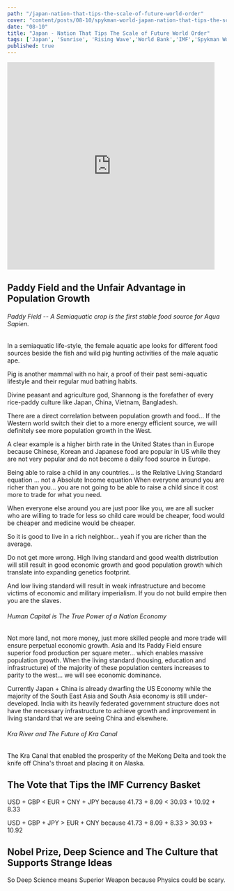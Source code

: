 ```yaml
--- 
path: "/japan-nation-that-tips-the-scale-of-future-world-order"
cover: "content/posts/08-10/spykman-world-japan-nation-that-tips-the-scale-of-future-world-order.jpg"
date: "08-10"
title: "Japan - Nation That Tips The Scale of Future World Order"
tags: ['Japan', 'Sunrise', 'Rising Wave','World Bank','IMF','Spykman World','Nicholas Spykman']    
published: true
---
```

<iframe src="https://www.facebook.com/plugins/video.php?href=https%3A%2F%2Fwww.facebook.com%2Fspykmanworld%2Fvideos%2F2369393896663012%2F&show_text=0&width=476" width="476" height="476" style="border:none;overflow:hidden" scrolling="no" frameborder="0" allowTransparency="true" allowFullScreen="true"></iframe>

## Paddy Field and the Unfair Advantage in Population Growth 

###### Paddy Field -- A Semiaquatic crop is the first stable food source for Aqua Sapien.
In a semiaquatic life-style, the female aquatic ape looks for different food sources beside the fish and wild pig hunting activities of the male aquatic ape. 

Pig is another mammal with no hair, a proof of their past semi-aquatic lifestyle and their regular mud bathing habits.

Divine peasant and agriculture god, Shannong is the forefather of every rice-paddy culture like Japan, China, Vietnam, Bangladesh.

There are a direct correlation between population growth and food…  If the Western world switch their diet to a more energy efficient source, we will definitely see more population growth in the West.

A clear example is a higher birth rate in the United States than in Europe because Chinese, Korean and Japanese food are popular in US while they are not very popular and do not become a daily food source in Europe.

Being able to raise a child in any countries… is the Relative Living Standard equation … not a Absolute Income equation When everyone around you are richer than you… you are not going to be able to raise a child since it cost more to trade for what you need.

When everyone else around you are just poor like you, we are all sucker who are willing to trade for less so child care would be cheaper, food would be cheaper and medicine would be cheaper.

So it is good to live in a rich neighbor… yeah if you are richer than the average.

Do not get more wrong. High living standard and good wealth distribution will still result in good economic growth and good population growth which translate into expanding genetics footprint.

And low living standard will result in weak infrastructure and become victims of economic and military imperialism. If you do not build empire then you are the slaves.

###### Human Capital is The True Power of a Nation Economy

Not more land, not more money, just more skilled people and more trade will ensure perpetual economic growth.
Asia and Its Paddy Field ensure superior food production per square meter… which enables massive population growth.
When the living standard (housing, education and infrastructure) of the majority of these population centers increases to parity to the west… we will see economic dominance. 

Currently Japan + China is already dwarfing the US Economy while the majority of the South East Asia and South Asia economy is still under-developed. India with its heavily federated government structure does not have the necessary infrastructure to achieve growth and improvement in living standard that we are seeing China and elsewhere.


###### Kra River and The Future of Kra Canal
The Kra Canal that enabled the prosperity of the MeKong Delta and took the knife off China's throat and placing it on Alaska.


## The Vote that Tips the IMF Currency Basket
USD + GBP < EUR + CNY + JPY because 41.73 + 8.09 < 30.93 + 10.92 + 8.33

USD + GBP + JPY > EUR + CNY because 41.73 + 8.09 + 8.33 > 30.93 + 10.92


## Nobel Prize, Deep Science and The Culture that Supports Strange Ideas 
So Deep Science means Superior Weapon because Physics could be scary.



